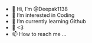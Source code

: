 - 👋 Hi, I’m @Deepak1138
- 👀 I’m interested in Coding
- 🌱 I’m currently learning Github
- 💞️ <3
- 📫 How to reach me ...

<!---
Deepak1138/Deepak1138 is a ✨ special ✨ repository because its `Personal Repo` (this file) appears on your GitHub profile.
You can click the Preview link to take a look at your changes.
--->
